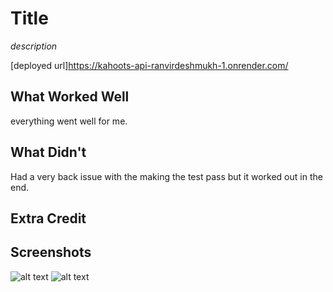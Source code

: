 # Title

*description*

[deployed url]https://kahoots-api-ranvirdeshmukh-1.onrender.com/


## What Worked Well
everything went well for me. 
## What Didn't
Had a very back issue with the making the test pass but it worked out in the end.
## Extra Credit

## Screenshots
![alt text](<cypress/Screenshot 2024-05-14 at 10.28.26 PM.png>)
![alt text](<src/controllers/Screenshot 2024-05-14 at 10.26.48 PM.png>)
